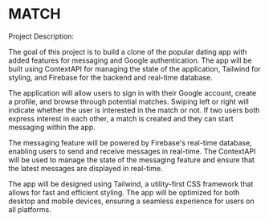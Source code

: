 # MATCH

Project Description:

The goal of this project is to build a clone of the popular dating app with added features for messaging and Google authentication. The app will be built using ContextAPI for managing the state of the application, Tailwind for styling, and Firebase for the backend and real-time database.

The application will allow users to sign in with their Google account, create a profile, and browse through potential matches. Swiping left or right will indicate whether the user is interested in the match or not. If two users both express interest in each other, a match is created and they can start messaging within the app.

The messaging feature will be powered by Firebase's real-time database, enabling users to send and receive messages in real-time. The ContextAPI will be used to manage the state of the messaging feature and ensure that the latest messages are displayed in real-time.

The app will be designed using Tailwind, a utility-first CSS framework that allows for fast and efficient styling. The app will be optimized for both desktop and mobile devices, ensuring a seamless experience for users on all platforms.


